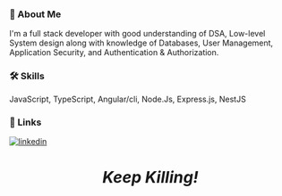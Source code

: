 
### 🚀 About Me
I'm a full stack developer with good understanding of DSA, Low-level System design along with knowledge of Databases, User Management, Application Security, and Authentication & Authorization.


### 🛠 Skills

JavaScript, TypeScript, Angular/cli, Node.Js, Express.js, NestJS


### 🔗 Links

[![linkedin](https://img.shields.io/badge/linkedin-0A66C2?style=for-the-badge&logo=linkedin&logoColor=white)](https://www.linkedin.com/in/codesirohi/)

<h1 align='center'><i>Keep Killing!</i></h1>
